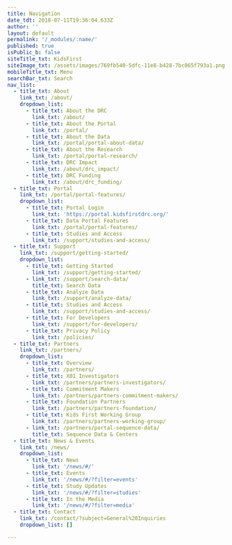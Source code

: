 ```yaml
---
title: Navigation
date_tdt: 2018-07-11T19:36:04.633Z
author: ''
layout: default
permalink: '/_modules/:name/'
published: true
isPublic_b: false
siteTitle_txt: KidsFirst
siteImage_txt: /assets/images/769fb540-5dfc-11e8-b428-7bc865f793a1.png
mobileTitle_txt: Menu
searchBar_txt: Search
nav_list:
  - title_txt: About
    link_txt: /about/
    dropdown_list:
      - title_txt: About the DRC
        link_txt: /about/
      - title_txt: About the Portal
        link_txt: /portal/
      - title_txt: About the Data
        link_txt: /portal/portal-about-data/
      - title_txt: About the Research
        link_txt: /portal/portal-research/
      - title_txt: DRC Impact
        link_txt: /about/drc_impact/
      - title_txt: DRC Funding
        link_txt: /about/drc_funding/
  - title_txt: Portal
    link_txt: /portal/portal-features/
    dropdown_list:
      - title_txt: Portal Login
        link_txt: 'https://portal.kidsfirstdrc.org/'
      - title_txt: Data Portal Features
        link_txt: /portal/portal-features/
      - title_txt: Studies and Access
        link_txt: /support/studies-and-access/
  - title_txt: Support
    link_txt: /support/getting-started/
    dropdown_list:
      - title_txt: Getting Started
        link_txt: /support/getting-started/
      - link_txt: /support/search-data/
        title_txt: Search Data
      - title_txt: Analyze Data
        link_txt: /support/analyze-data/
      - title_txt: Studies and Access
        link_txt: /support/studies-and-access/
      - title_txt: For Developers
        link_txt: /support/for-developers/
      - title_txt: Privacy Policy
        link_txt: /policies/
  - title_txt: Partners
    link_txt: /partners/
    dropdown_list:
      - title_txt: Overview
        link_txt: /partners/
      - title_txt: X01 Investigators
        link_txt: /partners/partners-investigators/
      - title_txt: Commitment Makers
        link_txt: /partners/partners-commitment-makers/
      - title_txt: Foundation Partners
        link_txt: /partners/partners-foundation/
      - title_txt: Kids First Working Group
        link_txt: /partners/partners-working-group/
      - link_txt: /partners/portal-sequence-data/
        title_txt: Sequence Data & Centers
  - title_txt: News & Events
    link_txt: /news/
    dropdown_list:
      - title_txt: News
        link_txt: '/news/#/'
      - title_txt: Events
        link_txt: '/news/#/?filter=events'
      - title_txt: Study Updates
        link_txt: '/news/#/?filter=studies'
      - title_txt: In the Media
        link_txt: '/news/#/?filter=media'
  - title_txt: Contact
    link_txt: /contact/?subject=General%20Inquiries
    dropdown_list: []

---
```














